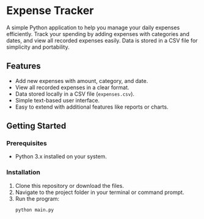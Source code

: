 # Expense Tracker

A simple Python application to help you manage your daily expenses efficiently. Track your spending by adding expenses with categories and dates, and view all recorded expenses easily. Data is stored in a CSV file for simplicity and portability.

## Features

- Add new expenses with amount, category, and date.
- View all recorded expenses in a clear format.
- Data stored locally in a CSV file (`expenses.csv`).
- Simple text-based user interface.
- Easy to extend with additional features like reports or charts.

## Getting Started

### Prerequisites

- Python 3.x installed on your system.

### Installation

1. Clone this repository or download the files.
2. Navigate to the project folder in your terminal or command prompt.
3. Run the program:
   ```bash
   python main.py
